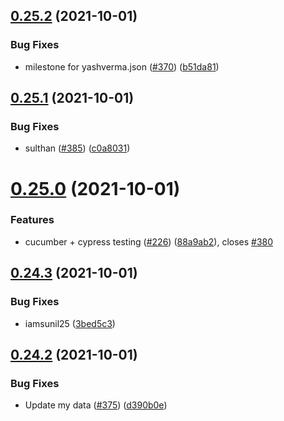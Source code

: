 ## [0.25.2](https://github.com/EddieHubCommunity/LinkFree/compare/v0.25.1...v0.25.2) (2021-10-01)


### Bug Fixes

* milestone for yashverma.json  ([#370](https://github.com/EddieHubCommunity/LinkFree/issues/370)) ([b51da81](https://github.com/EddieHubCommunity/LinkFree/commit/b51da8170bdf3ae150b7fbf2e2adba4a6693e766))



## [0.25.1](https://github.com/EddieHubCommunity/LinkFree/compare/v0.25.0...v0.25.1) (2021-10-01)


### Bug Fixes

* sulthan ([#385](https://github.com/EddieHubCommunity/LinkFree/issues/385)) ([c0a8031](https://github.com/EddieHubCommunity/LinkFree/commit/c0a80314ce245756ce3de03f955ad05953e5aa6b))



# [0.25.0](https://github.com/EddieHubCommunity/LinkFree/compare/v0.24.3...v0.25.0) (2021-10-01)


### Features

* cucumber + cypress testing ([#226](https://github.com/EddieHubCommunity/LinkFree/issues/226)) ([88a9ab2](https://github.com/EddieHubCommunity/LinkFree/commit/88a9ab23bb6abb95493029f0908008455d8ab87d)), closes [#380](https://github.com/EddieHubCommunity/LinkFree/issues/380)



## [0.24.3](https://github.com/EddieHubCommunity/LinkFree/compare/v0.24.2...v0.24.3) (2021-10-01)


### Bug Fixes

* iamsunil25 ([3bed5c3](https://github.com/EddieHubCommunity/LinkFree/commit/3bed5c3f4a78d38687b6793789a48c8ae9179aca))



## [0.24.2](https://github.com/EddieHubCommunity/LinkFree/compare/v0.24.1...v0.24.2) (2021-10-01)


### Bug Fixes

* Update my data ([#375](https://github.com/EddieHubCommunity/LinkFree/issues/375)) ([d390b0e](https://github.com/EddieHubCommunity/LinkFree/commit/d390b0e57e7f09e39319fa48ba85a56d7130c164))



